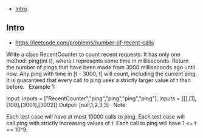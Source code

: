 - [Intro](#intro)

## Intro

- https://leetcode.com/problems/number-of-recent-calls

Write a class RecentCounter to count recent requests.
It has only one method: ping(int t), where t represents some time in milliseconds.
Return the number of pings that have been made from 3000 milliseconds ago until now.
Any ping with time in [t - 3000, t] will count, including the current ping.
It is guaranteed that every call to ping uses a strictly larger value of t than before.
 
Example 1:

Input: inputs = ["RecentCounter","ping","ping","ping","ping"], inputs = [[],[1],[100],[3001],[3002]]
Output: [null,1,2,3,3]
 
Note:

Each test case will have at most 10000 calls to ping.
Each test case will call ping with strictly increasing values of t.
Each call to ping will have 1 <= t <= 10^9.


 
